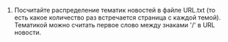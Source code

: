 1. Посчитайте распределение тематик новостей в файле URL.txt 
(то есть какое количество раз встречается страница с каждой темой). 
Тематикой можно считать первое слово между знаками '/' в URL новости.
